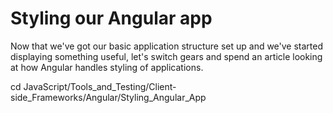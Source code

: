 # Styling our Angular app

Now that we've got our basic application structure set up and we've started displaying something useful, let's switch gears and spend an article looking at how Angular handles styling of applications.











cd JavaScript/Tools_and_Testing/Client-side_Frameworks/Angular/Styling_Angular_App